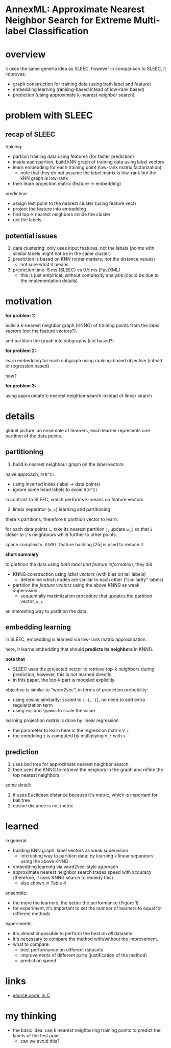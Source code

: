 # AnnexML: Approximate Nearest Neighbor Search for Extreme Multi-label Classification

# overview

it uses the same generla idea as SLEEC, however in comparison to SLEEC, it improves:

- graph construction for training data (using both label and feature)
- embedding learning (ranking-based intead of low-rank based)
- prediction (using approximate k-nearest neighbor search)

# problem with SLEEC

## recap of SLEEC

training:

- partiion training data using features (for faster prediction)
- inside each partion, build kNN graph of training data using label vectors
- learn embedding for each training point (low-rank matrix factorization)
  - note that they do not assume the label matrix is low-rank but the kNN graph is low-rank
- then learn projection matrix (feature -> embedding)

prediction:

- assign test point to the nearest cluster (using feature vect)
- project the feature into embedding
- find top-k nearest neighbors inside the cluster
- get the labels

## potential issues

1. data clustering: only uses input features, not the labels (points with similar labels might not be in the same cluster)
2. prediction is based on KNN (order matters, not the distance values)
   - not sure what it means
3. prediction time: 8 ms (SLEEC) vs 0.5 ms (FastXML)
   - this is just empirical, without complexity analysis (could be due to the implementation details)

# motivation

**for problem 1:**

build a k-nearest neighbor graph (KNNG) of training points from the *label vectors* (not the feature vectors?).

and partition the grpah into subgraphs (cut based?)

**for problem 2:**

learn embedding for each subgraph using ranking-based objective (intead of regression based)

how?

**for problem 3:**

using approximate k-nearest neighbor search instead of linear search

# details

globel picture: an ensemble of learners, each learner represents one partition of the data points. 

## partitioning

1) build k-nearest neighbour graph on the label vectors

naive approach, `O(N^2)`. 

- using inverted index (label -> data points)
- ignore some head labels to avoid `O(N^2)`

in contrast to SLEEC, which performs k-means on feature vectors

2) linear seperator (`w_c`) learning and partitioning

there `K` partitions, therefore `K` partition vector to learn. 

for each data points `i`, take its nearest partition `j`, update `w_j` so that `i` closer to `i`'s neighbours while further to other points. 

space complexity: `O(KM)`. feature hashing [25] is used to reduce it.

**short summary**

to partition the data using *both label and feature information*, they did:

- KNNG construction using *label vectors* (with bias on tail labels)
  - determine which nodes are similar to each other ("similarity" labels)
- partition the *feature vectors* using the above KNNG as weak supervision. 
  - sequentially maximization procedure that updates the partition vector, `w_c`

an interesting way to partition the data. 

## embedding learning

in SLEEC, embedding is learned via low-rank matrix approximation. 

here, it learns embedding that should **predicts its neighbors** in KNNG. 

**note that**

- SLEEC uses the projected vector to retrieve top-k neighbors during prediction, however, this is not learned directly
- in this paper, the top-k part is modeled explicitly.

objective is similar to "word2vec", in terms of prediction probability:

- using cosine similarity: scaled to `[-1, 1]`, no need to add extra regularization term
- using `exp` and `\gamma` to scale the value

learning projection matrix is done by linear regression

- the parameter to learn here is the regression matrix `V_c`
- the embdding `z` is computed by multiplying `V_c` with `x`

## prediction

1. uses ball tree for approximate nearest neighbor search. 
2. then uses the KNNG to retrieve the neighors in the graph and refine the top nearest neighbors. 

some detail:

1. it uses Euclidean distance because it's metric, which is important for ball tree
2. cosine distance is not metric 

# learned

in general:

- building KNN graph: label vectors as weak supervision
  - interesting way to partition data: by learning `k` linear separators using the above KNNG
- embedding learning via word2vec-style approach
- approximate nearest neighbor search trades speed with accuracy (therefore, it uses KNNG search to remedy this)
  - also shown in Table 4

ensemble:

- the more the learners, the better the performance (Figure 1)
- for experiment, it's important to set the number of learners to equal for different methods

experiments:

- it's almost impossible to perform the best on *all* datasets
- it's necessary to compare the method with/without the improvement. 
- what to compare:
  - best performance on different datasets
  - improvements of different parts (justification of the method)
  - prediction speed


# links

- [source code, in C](https://github.com/yahoojapan/AnnexML)


# my thinking

- the basic idea: use k nearest neighboring training points to predict the labels of the test point.
  - can we avoid this?

